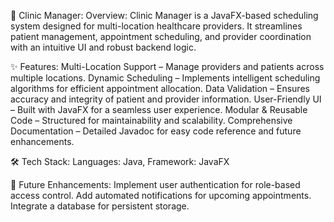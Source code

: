 🏥 Clinic Manager: 
Overview: 
Clinic Manager is a JavaFX-based scheduling system designed for multi-location healthcare providers. It streamlines patient management, appointment scheduling, and provider coordination with an intuitive UI and robust backend logic.

✨ Features: 
Multi-Location Support – Manage providers and patients across multiple locations.
Dynamic Scheduling – Implements intelligent scheduling algorithms for efficient appointment allocation.
Data Validation – Ensures accuracy and integrity of patient and provider information.
User-Friendly UI – Built with JavaFX for a seamless user experience.
Modular & Reusable Code – Structured for maintainability and scalability.
Comprehensive Documentation – Detailed Javadoc for easy code reference and future enhancements.

🛠️ Tech Stack: 
Languages: Java, 
Framework: JavaFX

🚀 Future Enhancements: 
Implement user authentication for role-based access control.
Add automated notifications for upcoming appointments.
Integrate a database for persistent storage.
